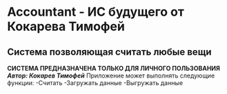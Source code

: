 # Accountant - ИС будущего от Кокарева Тимофей
## Система позволяющая считать любые вещи
**СИСТЕМА ПРЕДНАЗНАЧЕНА ТОЛЬКО ДЛЯ ЛИЧНОГО ПОЛЬЗОВАНИЯ**
***Автор: Кокарев Тимофей***
Приложение может выполнять следующие функции:
 -Считать
 -Загружать данные
 -Выгружать данные
